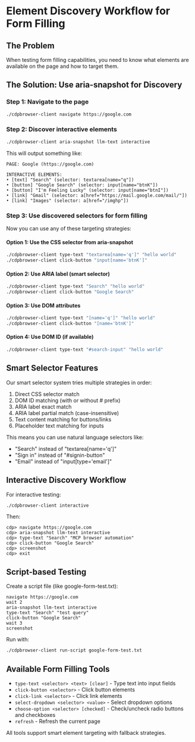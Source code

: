 # Element Discovery Workflow for Form Filling

## The Problem
When testing form filling capabilities, you need to know what elements are available on the page and how to target them.

## The Solution: Use aria-snapshot for Discovery

### Step 1: Navigate to the page
```bash
./cdpbrowser-client navigate https://google.com
```

### Step 2: Discover interactive elements
```bash
./cdpbrowser-client aria-snapshot llm-text interactive
```

This will output something like:
```
PAGE: Google (https://google.com)

INTERACTIVE ELEMENTS:
• [text] "Search" (selector: textarea[name="q"])
• [button] "Google Search" (selector: input[name="btnK"])
• [button] "I'm Feeling Lucky" (selector: input[name="btnI"])
• [link] "Gmail" (selector: a[href="https://mail.google.com/mail/"])
• [link] "Images" (selector: a[href="/imghp"])
```

### Step 3: Use discovered selectors for form filling

Now you can use any of these targeting strategies:

#### Option 1: Use the CSS selector from aria-snapshot
```bash
./cdpbrowser-client type-text "textarea[name='q']" "hello world"
./cdpbrowser-client click-button "input[name='btnK']"
```

#### Option 2: Use ARIA label (smart selector)
```bash
./cdpbrowser-client type-text "Search" "hello world"
./cdpbrowser-client click-button "Google Search"
```

#### Option 3: Use DOM attributes
```bash
./cdpbrowser-client type-text "[name='q']" "hello world"
./cdpbrowser-client click-button "[name='btnK']"
```

#### Option 4: Use DOM ID (if available)
```bash
./cdpbrowser-client type-text "#search-input" "hello world"
```

## Smart Selector Features

Our smart selector system tries multiple strategies in order:
1. Direct CSS selector match
2. DOM ID matching (with or without # prefix)
3. ARIA label exact match
4. ARIA label partial match (case-insensitive)
5. Text content matching for buttons/links
6. Placeholder text matching for inputs

This means you can use natural language selectors like:
- "Search" instead of "textarea[name='q']"
- "Sign in" instead of "#signin-button"
- "Email" instead of "input[type='email']"

## Interactive Discovery Workflow

For interactive testing:

```bash
./cdpbrowser-client interactive
```

Then:
```
cdp> navigate https://google.com
cdp> aria-snapshot llm-text interactive
cdp> type-text "Search" "MCP browser automation"
cdp> click-button "Google Search"
cdp> screenshot
cdp> exit
```

## Script-based Testing

Create a script file (like google-form-test.txt):
```
navigate https://google.com
wait 2
aria-snapshot llm-text interactive
type-text "Search" "test query"
click-button "Google Search"
wait 3
screenshot
```

Run with:
```bash
./cdpbrowser-client run-script google-form-test.txt
```

## Available Form Filling Tools

- `type-text <selector> <text> [clear]` - Type text into input fields
- `click-button <selector>` - Click button elements
- `click-link <selector>` - Click link elements  
- `select-dropdown <selector> <value>` - Select dropdown options
- `choose-option <selector> [checked]` - Check/uncheck radio buttons and checkboxes
- `refresh` - Refresh the current page

All tools support smart element targeting with fallback strategies.